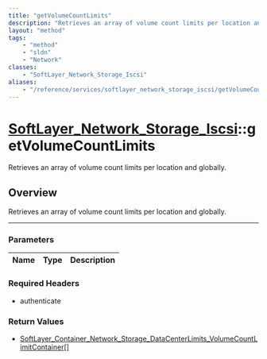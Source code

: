 ```yaml
---
title: "getVolumeCountLimits"
description: "Retrieves an array of volume count limits per location and globally."
layout: "method"
tags:
    - "method"
    - "sldn"
    - "Network"
classes:
    - "SoftLayer_Network_Storage_Iscsi"
aliases:
    - "/reference/services/softlayer_network_storage_iscsi/getVolumeCountLimits"
---
```

# [SoftLayer_Network_Storage_Iscsi](/reference/services/SoftLayer_Network_Storage_Iscsi)::getVolumeCountLimits


Retrieves an array of volume count limits per location and globally.


## Overview 
Retrieves an array of volume count limits per location and globally. 

-----

### Parameters 
|Name | Type | Description |
| --- | --- | --- |


### Required Headers
* authenticate


### Return Values
* <a href='/reference/datatypes/SoftLayer_Container_Network_Storage_DataCenterLimits_VolumeCountLimitContainer'>SoftLayer_Container_Network_Storage_DataCenterLimits_VolumeCountLimitContainer[] </a>




